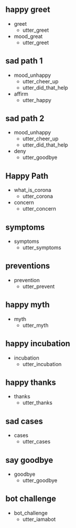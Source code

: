 ## happy greet
* greet
  - utter_greet
* mood_great
  - utter_greet

## sad path 1
* mood_unhappy
  - utter_cheer_up
  - utter_did_that_help
* affirm
  - utter_happy

## sad path 2
* mood_unhappy
  - utter_cheer_up
  - utter_did_that_help
* deny
  - utter_goodbye

## Happy Path
* what_is_corona
  - utter_corona
* concern
  - utter_concern

## symptoms
* symptoms
  - utter_symptoms

## preventions
* prevention
  - utter_prevent

## happy myth
* myth
    - utter_myth

## happy incubation
* incubation
  - utter_incubation

## happy thanks
* thanks
  - utter_thanks

## sad cases
* cases
    - utter_cases

## say goodbye
* goodbye
  - utter_goodbye

## bot challenge
* bot_challenge
  - utter_iamabot
